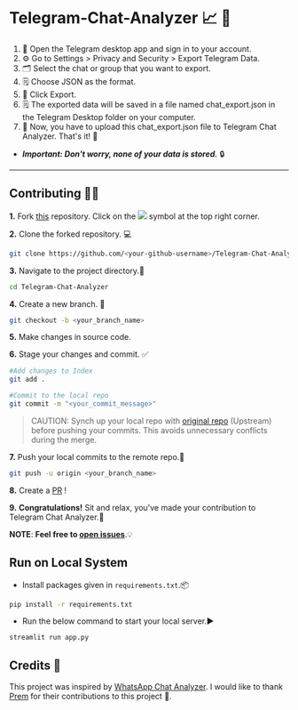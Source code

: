 # Telegram-Chat-Analyzer :chart_with_upwards_trend: :speech_balloon:

1. 📓 Open the Telegram desktop app and sign in to your account.
2. ⚙️ Go to Settings > Privacy and Security > Export Telegram Data.
3. 🗂️ Select the chat or group that you want to export.
4. 🗒️ Choose JSON as the format.
5. 💾 Click Export.
6. 🗒️ The exported data will be saved in a file named chat_export.json in the Telegram Desktop folder on your computer.
7. 🔼 Now, you have to upload this chat_export.json file to Telegram Chat Analyzer. That's it! 🚀

* ***Important: Don't worry, none of your data is stored.*** :lock:
***
## Contributing :raising_hand_man:
**1.** Fork [this](https://github.com/sanjeev-kumar78/Telegram-Chat-Analyzer/) repository.
Click on the <a href="https://github.com/sanjeev-kumar78/Telegram-Chat-Analyzer/"><kbd><img src="https://img.icons8.com/material/24/000000/code-fork--v1.png"/></a> symbol at the top right corner.

**2.** Clone the forked repository. :computer:

```bash
git clone https://github.com/<your-github-username>/Telegram-Chat-Analyzer
```

**3.** Navigate to the project directory.:file_folder:

```bash
cd Telegram-Chat-Analyzer
```

**4.** Create a new branch. :pencil:

```bash
git checkout -b <your_branch_name>
```

**5.** Make changes in source code.

**6.** Stage your changes and commit. :white_check_mark:

```bash
#Add changes to Index
git add .

#Commit to the local repo
git commit -m "<your_commit_message>"
```

>CAUTION: Synch up your local repo with [original repo](https://github.com/sanjeev-kumar78/Telegram-Chat-Analyzer) (Upstream) before pushing your commits.
>This avoids unnecessary conflicts during the merge.

**7.** Push your local commits to the remote repo.:rocket:

```bash
git push -u origin <your_branch_name>
```

**8.** Create a [PR](https://help.github.com/en/github/collaborating-with-issues-and-pull-requests/creating-a-pull-request) !

**9.** **Congratulations!** Sit and relax, you've made your contribution to Telegram Chat Analyzer.:tada:

**NOTE**: **Feel free to [open issues](https://github.com/sanjeev-kumar78/Telegram-Chat-Analyzer/issues/new/choose)**.:bulb:


## Run on Local System

- Install packages given in `requirements.txt`.:package:

```bash
pip install -r requirements.txt
```

- Run the below command to start your local server.:arrow_forward:

```bash
streamlit run app.py
```
## Credits :clap:
This project was inspired by [WhatsApp Chat Analyzer](https://www.github.com/pcsingh/WhatsApp-Chat-Analyzer).
I would like to thank [Prem](https://www.github.com/pcsingh) for their contributions to this project :pray:.

